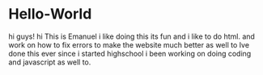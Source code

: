 # Hello-World
hi guys!
       hi This is Emanuel  i like doing this its fun and i like to do html. and work on how to fix errors to make the website much better as well to
       Ive done this ever since i started highschool i been working on doing coding and javascript as well to.
